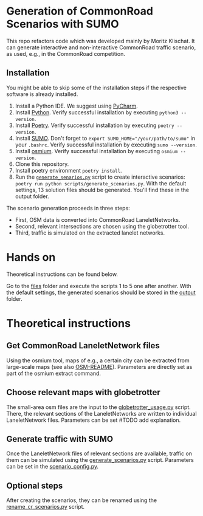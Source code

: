 # Generation of CommonRoad Scenarios with SUMO
This repo refactors code which was developed mainly by Moritz Klischat. It can generate interactive and non-interactive CommonRoad traffic scenario, as used, e.g., in the CommonRoad competition.

## Installation
You might be able to skip some of the installation steps if the respective software is already installed.
1. Install a Python IDE. We suggest using [PyCharm](https://www.jetbrains.com/pycharm/).
2. Install [Python](https://www.python.org/downloads/). Verify successful installation by executing `python3 --version`.
3. Install [Poetry](https://python-poetry.org/docs/). Verify successful installation by executing `poetry --version`.
4. Install [SUMO](https://sumo.dlr.de/docs/Downloads.php). Don't forget to `export SUMO_HOME="/your/path/to/sumo"` in your `.bashrc`. Verify successful installation by executing `sumo --version`.
5. Install [osmium](https://osmcode.org/osmium-tool/). Verify successful installation by executing `osmium --version`.
6. Clone this repository.
7. Install poetry environment `poetry install`.
8. Run the [`generate_senarios.py`](scripts/generate_senarios.py) script to create interactive scenarios: `poetry run python scripts/generate_scenarios.py`. With the default settings, 13 solution files should be generated. You'll find these in the output folder.

The scenario generation proceeds in three steps:
- First, OSM data is converted into CommonRoad LaneletNetworks.
- Second, relevant intersections are chosen using the globetrotter tool.
- Third, traffic is simulated on the extracted lanelet networks.

# Hands on
Theoretical instructions can be found below.

Go to the [files](files) folder and execute the scripts 1 to 5 one after another. With the default settings, the generated scenarios should be stored in the [output](files/output) folder.

# Theoretical instructions
## Get CommonRoad LaneletNetwork files
Using the osmium tool, maps of e.g., a certain city can be extracted from large-scale maps (see also [OSM-README](files/example/README.md)).
Parameters are directly set as part of the osmium extract command.

## Choose relevant maps with globetrotter
The small-area osm files are the input to the [globetrotter_usage.py](scripts/globetrotter_usage.py) script. There, the relevant sections of the LaneletNetworks are written to individual LaneletNetwork files.
Parameters can be set #TODO add explanation.

## Generate traffic with SUMO
Once the LaneletNetwork files of relevant sections are available, traffic on them can be simulated using the [generate_scenarios.py](scripts/generate_senarios.py) script.
Parameters can be set in the [scenario_config.py](scenario_factory/config_files/scenario_config.py).

## Optional steps
After creating the scenarios, they can be renamed using the [rename_cr_scenarios.py](scripts/rename_cr_scenarios.py) script.
